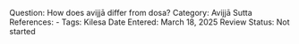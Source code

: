 Question: How does avijjā differ from dosa?
Category: Avijjā
Sutta References: -
Tags: Kilesa
Date Entered: March 18, 2025
Review Status: Not started